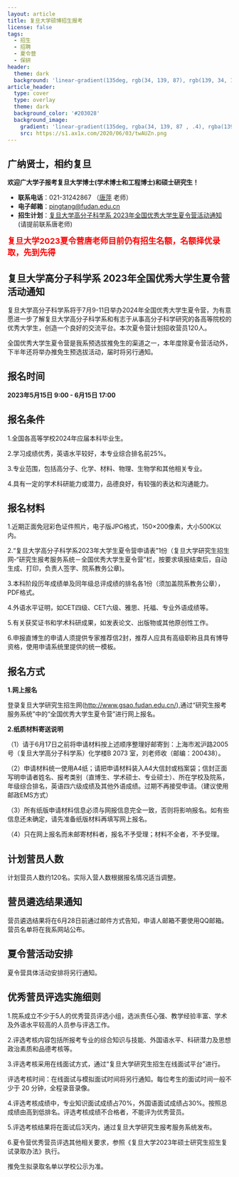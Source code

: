 ```yaml
---
layout: article
title: 复旦大学硕博招生报考
license: false
tags:
  - 招生
  - 招聘
  - 夏令营
  - 保研
header:
  theme: dark
  background: 'linear-gradient(135deg, rgb(34, 139, 87), rgb(139, 34, 139))'
article_header:
  type: cover
  type: overlay
  theme: dark
  background_color: '#203028'
  background_image:
    gradient: 'linear-gradient(135deg, rgba(34, 139, 87 , .4), rgba(139, 34, 139, .4))'
    src: https://s1.ax1x.com/2020/06/03/twAUZn.png
---
```


## 广纳贤士，相约复旦

**欢迎广大学子报考复旦大学博士(学术博士和工程博士)和硕士研究生！**

- **联系电话**：021-31242867 （<a href="https://www.pingtang.ga" target="_blank">唐萍</a> 老师）
- **电子邮箱**：<a href="mailto:pingtang@fudan.edu.cn">pingtang@fudan.edu.cn</a>
- **招生计划**：<a href="https://mp.weixin.qq.com/s/nhe59AMCqX2oS-VfqoPFBQ">复旦大学高分子科学系 2023年全国优秀大学生夏令营活动通知</a> (请提前联系唐老师)



<!--more-->

<font color='red' size="4"> <b>复旦大学2023夏令营唐老师目前仍有招生名额，名额择优录取，先到先得</b> </font>

## 复旦大学高分子科学系 2023年全国优秀大学生夏令营活动通知

复旦大学高分子科学系将于7月9-11日举办2024年全国优秀大学生夏令营，为有意愿进一步了解复旦大学高分子科学系和有志于从事高分子科学研究的各高等院校的优秀大学生，创造一个良好的交流平台。本次夏令营计划招收营员120人。

全国优秀大学生夏令营是我系预选拔推免生的渠道之一，本年度除夏令营活动外，下半年还将举办推免生预选拔活动，届时将另行通知。

## 报名时间

**2023年5月15日 9:00 - 6月15日 17:00**

## 报名条件

1.全国各高等学校2024年应届本科毕业生。

2.学习成绩优秀，英语水平较好，本专业综合排名前25%。

3.专业范围，包括高分子、化学、材料、物理、生物学和其他相关专业。

4.具有一定的学术科研能力或潜力，品德良好，有较强的表达和沟通能力。


## 报名材料

1.近期正面免冠彩色证件照片，电子版JPG格式，150×200像素，大小500K以内。

2.“复旦大学高分子科学系2023年大学生夏令营申请表”1份（复旦大学研究生招生网-“研究生报考服务系统－全国优秀大学生夏令营”栏，按要求填报结束后，自动生成、打印，负责人签字、院系教务公章)。

3.本科阶段历年成绩单及同年级总评成绩的排名各1份（须加盖院系教务公章），PDF格式。

4.外语水平证明，如CET四级、CET六级、雅思、托福、专业外语成绩等。

5.有关获奖证书和学术科研成果，如发表论文、出版物或其他原创性工作。

6.申报直博生的申请人须提供专家推荐信2封，推荐人应具有高级职称且具有博导资格，使用申请系统里提供的统一模板。


## 报名方式

**1.网上报名**

登录复旦大学研究生招生网(<a href="http://www.gsao.fudan.edu.cn/" target="_blank">http://www.gsao.fudan.edu.cn/</a>),通过“研究生报考服务系统”中的“全国优秀大学生夏令营”进行网上报名。

**2.纸质材料寄送说明**

（1）请于6月17日之前将申请材料按上述顺序整理好邮寄到：上海市淞沪路2005号（复旦大学高分子科学系）化学楼B 2073 室，刘老师收（邮编：200438）。

（2）申请材料统一使用A4纸；请把申请材料装入A4大信封或档案袋；信封正面写明申请者姓名、报考类别（直博生、学术硕士、专业硕士）、所在学校及院系，年级综合排名，英语四六级成绩及其他外语成绩。过期不再接受申请。（建议使用邮政EMS方式）

（3）所有纸版申请材料信息必须与网报信息完全一致，否则将影响报名。如有些信息还未确定，请先准备纸版材料再填写网上报名。

（4）只在网上报名而未邮寄材料者，报名不予受理；材料不全者，不予受理。

## 计划营员人数

计划营员人数约120名。实际入营人数根据报名情况适当调整。

## 营员遴选结果通知

营员遴选结果将在6月28日前通过邮件方式告知，申请人邮箱不要使用QQ邮箱。营员名单将在我系网站公布。

## 夏令营活动安排

夏令营具体活动安排将另行通知。

## 优秀营员评选实施细则

1.院系成立不少于5人的优秀营员评选小组，选派责任心强、教学经验丰富、学术及外语水平较高的人员参与评选工作。

2.评选考核内容包括所报考专业的综合知识与技能、外国语水平、科研潜力及思想政治素质和品德考核等。

3.评选考核采用在线面试方式，通过“复旦大学研究生招生在线面试平台”进行。

评选考核时间：在线面试与模拟面试时间将另行通知。每位考生的面试时间一般不少于 20 分钟，全程录音录像。

4.评选考核成绩中，专业知识面试成绩占70%，外国语面试成绩占30%。按照总成绩由高到低排名。评选考核成绩不合格者，不能评为优秀营员。

5.评选考核结果将在面试后3天内，通过复旦大学研究生报考服务系统发布。

6.夏令营优秀营员评选其他相关要求，参照《复旦大学2023年硕士研究生招生复试录取办法》执行。

推免生拟录取名单以学校公示为准。


